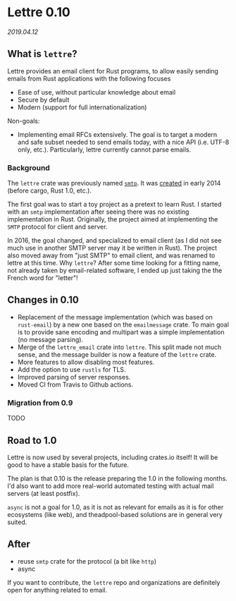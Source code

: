 # Lettre 0.10

*2019.04.12*

## What is `lettre`?

Lettre provides an email client for Rust programs, to allow easily sending emails from Rust
applications with the following focuses

* Ease of use, without particular knowledge about email
* Secure by default
* Modern (support for full internationalization)

Non-goals:

* Implementing email RFCs extensively. The goal is to target a modern and safe subset needed to
  send emails today, with a nice API (i.e. UTF-8 only, etc.). Particularly, lettre
  currently cannot parse emails.

### Background

The `lettre` crate was previously named [`smtp`](https://crates.io/crates/smtp). It was [created](https://github.com/lettre/lettre/commit/270efd193a11e66dce14700a50d3c42c12e725bc) in early 2014 (before cargo, Rust 1.0, etc.).

The first goal was to start a toy project as a pretext to learn Rust. I started with an `smtp` implementation after seeing there was no existing implementation in Rust. Originally, the project aimed at implementing the `SMTP` protocol for client and server.

In 2016, the goal changed, and specialized to email client (as I did not see much use in another SMTP server may it be written in Rust). The project also moved away from "just SMTP" to email client, and was renamed to lettre at this time. Why `lettre`? After some time looking for a fitting name, not already taken by email-related software, I ended up just taking the the French word for "letter"!

## Changes in 0.10

* Replacement of the message implementation (which was based on `rust-email`)
  by a new one based on the `emailmessage` crate. To main goal is to provide
  sane encoding and multipart was a simple implementation (no message parsing).
* Merge of the `lettre_email` crate into `lettre`. This split made not much sense, and the message
  builder is now a feature of the `lettre` crate.
* More features to allow disabling most features.
* Add the option to use `rustls` for TLS.
* Improved parsing of server responses.
* Moved CI from Travis to Github actions.

### Migration from 0.9

TODO

## Road to 1.0

Lettre is now used by several projects, including crates.io itself!
It will be good to have a stable basis for the future.

The plan is that 0.10 is the release preparing the 1.0 in the following months.
I'd also want to add more real-world automated testing with actual mail servers (at least postfix).

`async` is not a goal for 1.0, as it is not as relevant for emails as it is for other ecosystems
(like web), and theadpool-based solutions are in general very suited.

## After

* reuse `smtp` crate for the protocol (a bit like `http`)
* async

If you want to contribute, the `lettre` repo and organizations are definitely open for anything
related to email.
